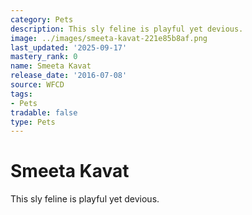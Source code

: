 ```yaml
---
category: Pets
description: This sly feline is playful yet devious.
image: ../images/smeeta-kavat-221e85b8af.png
last_updated: '2025-09-17'
mastery_rank: 0
name: Smeeta Kavat
release_date: '2016-07-08'
source: WFCD
tags:
- Pets
tradable: false
type: Pets
---
```


# Smeeta Kavat

This sly feline is playful yet devious.

